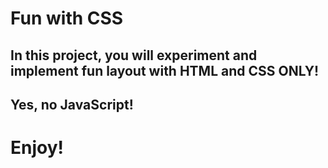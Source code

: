 # Fun with CSS
## In this project, you will experiment and implement fun layout with HTML and CSS ONLY!
## Yes, no JavaScript!
# Enjoy!